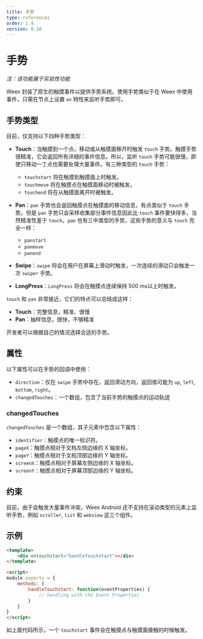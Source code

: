 ```yaml
---
title: 手势
type: references
order: 1.4
version: 0.10
---
```


# 手势

*注：该功能属于实验性功能*

Weex 封装了原生的触摸事件以提供手势系统。使用手势类似于在 Weex 中使用事件，只需在节点上设置 `on` 特性来监听手势即可。

## 手势类型

目前，仅支持以下四种手势类型：

- **Touch**：当触摸到一个点，移动或从触摸面移开时触发 `touch` 手势。触摸手势很精准，它会返回所有详细的事件信息。所以，监听 `touch` 手势可能很慢，即使只移动一丁点也需要处理大量事件。有三种类型的 `touch` 手势：

	- `touchstart` 将在触摸到触摸面上时触发。
	- `touchmove` 将在触摸点在触摸面移动时被触发。
	- `touchend` 将在从触摸面离开时被触发。

- **Pan**：`pan` 手势也会返回触摸点在触摸面的移动信息，有点类似于 `touch` 手势。但是 `pan` 手势只会采样收集部分事件信息因此比 `touch` 事件要快得多，当然精准性差于 `touch`。`pan` 也有三中类型的手势，这些手势的意义与 `touch` 完全一样：

	- `panstart`
	- `panmove`
	- `panend`

- **Swipe**：`swipe` 将会在用户在屏幕上滑动时触发，一次连续的滑动只会触发一次 `swiper` 手势。
- **LongPress**：`LongPress` 将会在触摸点连续保持 500 ms以上时触发。

`touch` 和 `pan` 非常接近，它们的特点可以总结成这样：

- **Touch**：完整信息，精准、很慢
- **Pan**：抽样信息，很快，不够精准

开发者可以根据自己的情况选择合适的手势。

## 属性

以下属性可以在手势的回调中使用：

- `direction`：仅在 `swipe` 手势中存在，返回滑动方向，返回值可能为 `up`, `left`, `bottom`, `right`。
- `changedTouches`：一个数组，包含了当前手势的触摸点的运动轨迹

### changedTouches

`changedTouches` 是一个数组，其子元素中包含以下属性：

- `identifier`：触摸点的唯一标识符。
- `pageX`：触摸点相对于文档左侧边缘的 X 轴坐标。
- `pageY`：触摸点相对于文档顶部边缘的 Y 轴坐标。
- `screenX`：触摸点相对于屏幕左侧边缘的 X 轴坐标。
- `screenY`：触摸点相对于屏幕顶部边缘的 Y 轴坐标。

## 约束

目前，由于会触发大量事件冲突，Weex Android 还不支持在滚动类型的元素上监听手势，例如 `scroller`, `list` 和 `webview` 这三个组件。

## 示例

```html
<template>
	<div ontouchstart="handleTouchstart"></div>
</template>

<script>
module.exports = {
	methods: {
		handleTouchstart: function(eventProperties) {
			// handling with the Event Properties
		}
	}
}
</script>
```

如上面代码所示，一个 `touchstart` 事件会在触摸点与触摸面接触的时候触发。
